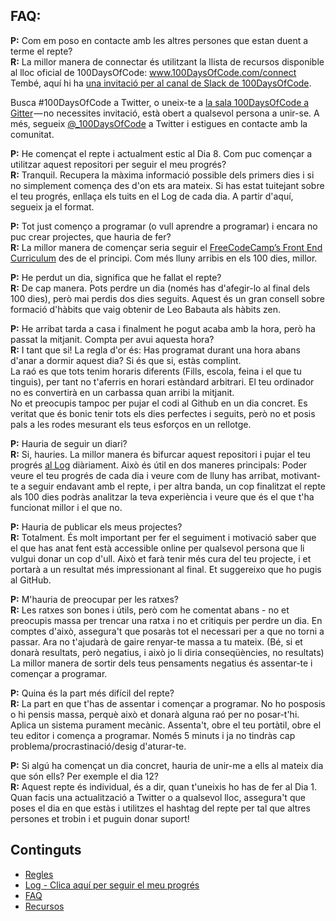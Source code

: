 ## FAQ:
  **P:** Com em poso en contacte amb les altres persones que estan duent a terme el repte?  
  **R:** La millor manera de connectar és utilitzant la llista de recursos disponible al lloc oficial de 100DaysOfCode:
  www.100DaysOfCode.com/connect 
  Tembé, aquí hi ha [una invitació per al canal de Slack de 100DaysOfCode](https://100xcode.slack.com/join/shared_invite/enQtOTE0NjE3Nzc3ODg4LTY0NDliODc5YWYyODc1OWVmNTllYWRhMDZmMTQwMmI3MTY0N2UxYWQwYjRiMjEzZTI0ZTIzYTdkNWY4MWM5MzE).
  
  Busca #100DaysOfCode a Twitter, o uneix-te a [la sala 100DaysOfCode a Gitter](https://gitter.im/Kallaway/100DaysOfCode) — no necessites invitació, està obert a qualsevol persona a unir-se. A més, segueix [@_100DaysOfCode](https://twitter.com/_100DaysOfCode) a Twitter i estigues en contacte amb la comunitat.

  **P:** He començat el repte i actualment estic al Dia 8. Com puc començar a utilitzar aquest repositori per seguir el meu progrés?  
  **R:** Tranquil. Recupera la màxima informació possible dels primers dies i si no simplement comença des d'on ets ara mateix. Si has estat tuitejant sobre el teu progrés, enllaça els tuits en el Log de cada dia. A partir d'aquí, segueix ja el format.  

  **P:** Tot just començo a programar (o vull aprendre a programar) i encara no puc crear projectes, que hauria de fer?  
  **R:** La millor manera de començar seria seguir el [FreeCodeCamp’s Front End Curriculum](https://www.freecodecamp.com/) des de el principi. Com més lluny arribis en els 100 dies, millor.  

  **P:** He perdut un dia, significa que he fallat el repte?  
  **R:** De cap manera. Pots perdre un dia (només has d'afegir-lo al final dels 100 dies), però mai perdis dos dies seguits. Aquest és un gran consell sobre formació d'hàbits que vaig obtenir de Leo Babauta als hàbits zen.  

  **P:** He arribat tarda a casa i finalment he pogut acaba amb la hora, però ha passat la mitjanit. Compta per avui aquesta hora?  
  **R:** I tant que si! La regla d'or és: Has programat durant una hora abans d'anar a dormir aquest dia? Si és que si, estàs complint.  
  La raó es que tots tenim horaris diferents (Fills, escola, feina i el que tu tinguis), per tant no t'aferris en horari estàndard arbitrari. El teu ordinador no es convertirà en un carbassa quan arribi la mitjanit.  
  No et preocupis tampoc per pujar el codi al Github en un dia concret. Es veritat que és bonic tenir tots els dies perfectes i seguits, però no et posis pals a les rodes mesurant els teus esforços en un rellotge.  

  **P:** Hauria de seguir un diari?  
  **R:** Si, hauries. La millor manera és bifurcar aquest repositori i pujar el teu progrés [al Log](log.md) diàriament. Això és útil en dos maneres principals: Poder veure el teu progrés de cada dia i veure com de lluny has arribat, motivant-te a seguir endavant amb el repte, i per altra banda, un cop finalitzat el repte als 100 dies podràs analitzar la teva experiència i veure que és el que t'ha funcionat millor i el que no.

  **P:** Hauria de publicar els meus projectes?  
  **R:** Totalment. És molt important per fer el seguiment i motivació saber que el que has anat fent està accessible online per qualsevol persona que li vulgui donar un cop d'ull. Això et farà tenir més cura del teu projecte, i et portarà a un resultat més impressionant al final. Et suggereixo que ho pugis al GitHub.

  **P:** M'hauria de preocupar per les ratxes?  
  **R:** Les ratxes son bones i útils, però com he comentat abans - no et preocupis massa per trencar una ratxa i no et critiquis per perdre un dia. En comptes d'això, assegura't que posaràs tot el necessari per a que no torni a passar. Ara no t'ajudarà de gaire renyar-te massa a tu mateix. (Bé, si et donarà resultats, però negatius, i això jo li diria conseqüències, no resultats) La millor manera de sortir dels teus pensaments negatius és assentar-te i començar a programar.

  **P:** Quina és la part més difícil del repte?  
  **R:** La part en que t'has de assentar i començar a programar. No ho posposis o hi pensis massa, perquè això et donarà alguna raó per no posar-t'hi. Aplica un sistema purament mecànic. Assenta't, obre el teu portàtil, obre el teu editor i comença a programar. Només 5 minuts i ja no tindràs cap problema/procrastinació/desig d'aturar-te.  

  **P:** Si algú ha començat un dia concret, hauria de unir-me a ells al mateix dia que són ells? Per exemple el dia 12?  
  **R:** Aquest repte és individual, és a dir, quan t'uneixis ho has de fer al Dia 1. Quan facis una actualització a Twitter o a qualsevol lloc, assegura't que poses el dia en que estàs i utilitzes el hashtag del repte per tal que altres persones et trobin i et puguin donar suport!  

## Continguts
* [Regles](rules.md)
* [Log - Clica aquí per seguir el meu progrés](log.md)
* [FAQ](FAQ.md)
* [Recursos](resources.md)
